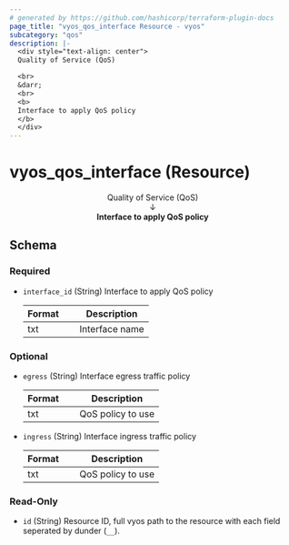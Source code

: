 ```yaml
---
# generated by https://github.com/hashicorp/terraform-plugin-docs
page_title: "vyos_qos_interface Resource - vyos"
subcategory: "qos"
description: |-
  <div style="text-align: center">
  Quality of Service (QoS)

  <br>
  &darr;
  <br>
  <b>
  Interface to apply QoS policy
  </b>
  </div>
---
```


# vyos_qos_interface (Resource)

<div style="text-align: center">
Quality of Service (QoS)

<br>
&darr;
<br>
<b>
Interface to apply QoS policy
</b>
</div>



<!-- schema generated by tfplugindocs -->
## Schema

### Required

- `interface_id` (String) Interface to apply QoS policy

    |  Format &emsp; | Description  |
    |----------|---------------|
    |  txt  &emsp; |  Interface name  |

### Optional

- `egress` (String) Interface egress traffic policy

    |  Format &emsp; | Description  |
    |----------|---------------|
    |  txt  &emsp; |  QoS policy to use  |
- `ingress` (String) Interface ingress traffic policy

    |  Format &emsp; | Description  |
    |----------|---------------|
    |  txt  &emsp; |  QoS policy to use  |

### Read-Only

- `id` (String) Resource ID, full vyos path to the resource with each field seperated by dunder (`__`).
